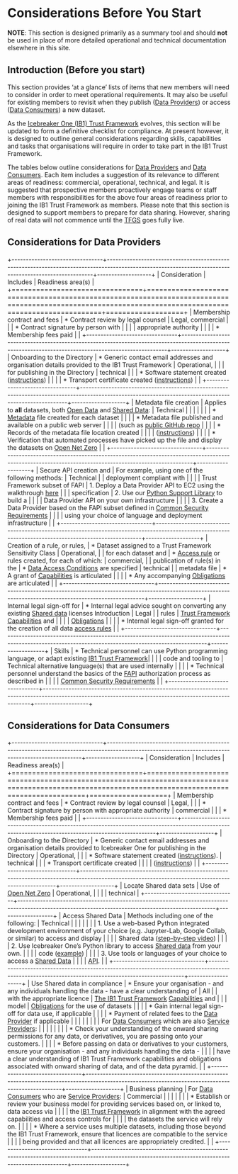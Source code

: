 # Considerations Before You Start

**NOTE**: This section is designed primarily as a summary tool and should **not** be used in place of more detailed operational and technical documentation elsewhere in this site.

## Introduction (Before you start)

This section provides ‘at a glance’ lists of items that new members will need to consider in order to meet operational requirements. It may also be useful for existing members to revisit when they publish ([Data Providers](../glossary.md#term-Data-Provider)) or access ([Data Consumers](../glossary.md#term-Data-Consumer)) a new dataset.

As the [Icebreaker One (IB1) Trust Framework](../glossary.md#term-Icebreaker-One-Trust-Framework) evolves, this section will be updated to form a definitive checklist for compliance. At present however, it is designed to outline general considerations regarding skills, capabilities and tasks that organisations will require in order to take part in the IB1 Trust Framework.

The tables below outline considerations for [Data Providers](../glossary.md#term-Data-Provider) and [Data Consumers](../glossary.md#term-Data-Consumer). Each item includes a suggestion of its relevance to different areas of readiness: commercial, operational, technical, and legal. It is suggested that prospective members proactively engage teams or staff members with responsibilities for the above four areas of readiness prior to joining the IB1 Trust Framework as members. Please note that this section is designed to support members to prepare for data sharing. However, sharing of real data will not commence until the [TFGS](../glossary.md#term-Trust-Framework-Governance-Service) goes fully live.

## Considerations for Data Providers

+--------------------------------+-------------------------------------------------------------------------------------------------------------------------------------------------------+-------------------+
| Consideration                  | Includes                                                                                                                                              | Readiness area(s) |
+================================+=======================================================================================================================================================+===================+
| Membership contract and fees   | * Contract review by legal counsel                                                                                                                    | Legal, commercial |
|                                | * Contract signature by person with                                                                                                                   |                   |
|                                | appropriate authority                                                                                                                                 |                   |
|                                | * Membership fees paid                                                                                                                                |                   |
+--------------------------------+-------------------------------------------------------------------------------------------------------------------------------------------------------+-------------------+
| Onboarding to the Directory    | * Generic contact email addresses and organisation details provided to the IB1 Trust Framework                                                        | Operational,      |
|                                | for publishing in the Directory                                                                                                                       | technical         |
|                                | * Software statement created ([instructions](https://docs.google.com/document/d/1sypYWTeLFSFyfO_zTW6xKCWnao9gKjAo2JHZZIPs2xI/edit?usp=sharing))       |                   |
|                                | * Transport certificate created ([instructions](https://docs.google.com/document/d/1sypYWTeLFSFyfO_zTW6xKCWnao9gKjAo2JHZZIPs2xI/edit?usp=sharing))    |                   |
+--------------------------------+-------------------------------------------------------------------------------------------------------------------------------------------------------+-------------------+
| Metadata file creation         | Applies to **all** datasets, both [Open Data](../glossary.md#term-Open-data) and [Shared Data](../glossary.md#term-Shared-data):                      | Technical         |
|                                |                                                                                                                                                       |                   |
|                                | * [Metadata](common_policies.md#metadata) file created for each dataset                                                                               |                   |
|                                | * Metadata file published and available on a public web server                                                                                        |                   |
|                                | (such as [public GitHub repo](https://github.com/icebreakerone/open-energy-metadata-demo/tree/main/metadata_files)                                    |                   |
|                                | * Records of the metadata file location created                                                                                                       |                   |
|                                | ([instructions](https://docs.google.com/document/d/1sypYWTeLFSFyfO_zTW6xKCWnao9gKjAo2JHZZIPs2xI/edit?usp=sharing))                                    |                   |
|                                | * Verification that automated processes have picked up the file and display the datasets on [Open Net Zero](https://opennetzero.org)                  |                   |
+--------------------------------+-------------------------------------------------------------------------------------------------------------------------------------------------------+-------------------+
| Secure API creation and        | For example, using one of the following methods:                                                                                                      | Technical         |
| deployment compliant with      |                                                                                                                                                       |                   |
| Trust Framework subset of FAPI | 1. Deploy a Data Provider API to EC2 using the walkthrough [here](https://icebreakerone.github.io/open-energy-python-infrastructure/ec2.html)         |                   |
| specification                  | 2. Use our [Python Support Library](https://icebreakerone.github.io/open-energy-python-infrastructure/) to build a                                    |                   |
|                                | Data Provider API on your own infrastructure                                                                                                          |                   |
|                                | 3. Create a Data Provider based on the FAPI subset defined in [Common Security Requirements](technical_common.md#common-security-requirements)        |                   |
|                                | using your choice of language and deployment infrastructure                                                                                           |                   |
+--------------------------------+-------------------------------------------------------------------------------------------------------------------------------------------------------+-------------------+
| Creation of a rule, or rules,  | * Dataset assigned to a Trust Framework Sensitivity Class                                                                                             | Operational,      |
| for each dataset and           | * [Access rule](../access_control_specification.md#access-control-and-capability-grant-language) or rules created, for each of which:                 | commercial,       |
| publication of rule(s) in the  | * [Data Access Conditions](common_policies.md#data-access-conditions) are specified                                                                   | technical         |
| metadata file                  | * A grant of [Capabilities](../access_control_specification.md#capabilities) is articulated                                                           |                   |
|                                | * Any accompanying [Obligations](../access_control_specification.md#obligations) are articulated                                                      |                   |
+--------------------------------+-------------------------------------------------------------------------------------------------------------------------------------------------------+-------------------+
| Internal legal sign-off for    | * Internal legal advice sought on converting any existing [Shared data](../glossary.md#term-Shared-data) licenses Introduction                        | Legal             |
| rules                          | [Trust Framework](../glossary.md#term-Trust-Framework) [Capabilities](../access_control_specification.md#capabilities) and                            |                   |
|                                | [Obligations](../access_control_specification.md#obligations)                                                                                         |                   |
|                                | * Internal legal sign-off granted for the creation of all data [access rules](../access_control_specification.md)                                     |                   |
+--------------------------------+-------------------------------------------------------------------------------------------------------------------------------------------------------+-------------------+
| Skills                         | * Technical personnel can use Python programming language, or adapt existing [IB1 Trust Framework](../glossary.md#term-Icebreaker-One-Trust-Framework)|                   |
|                                | code and tooling to   | Technical         alternative language(s) that are used internally                                                            |                   |
|                                | * Technical personnel understand the basics of the [FAPI](../glossary.md#term-Financial-Grade-API) authorization process as described in              |                   |
|                                | [Common Security Requirements](technical_common.md#common-security-requirements)                                                                      |                   |
+--------------------------------+-------------------------------------------------------------------------------------------------------------------------------------------------------+-------------------+

## Considerations for Data Consumers

+--------------------------------+---------------------------------------------------------------------------------------------------------------------------------------------------+-------------------+
| Consideration                  | Includes                                                                                                                                          | Readiness area(s) |
+================================+===================================================================================================================================================+===================+
| Membership contract and fees   | * Contract review by legal counsel                                                                                                                | Legal,            |
|                                | * Contract signature by person with appropriate authority                                                                                         | commercial        |
|                                | * Membership fees paid                                                                                                                            |                   |
+--------------------------------+---------------------------------------------------------------------------------------------------------------------------------------------------+-------------------+
| Onboarding to the Directory    | * Generic contact email addresses and organisation details provided to Icebreaker One for publishing in the Directory                             | Operational,      |
|                                | * Software statement created ([instructions](https://docs.google.com/document/d/1sypYWTeLFSFyfO_zTW6xKCWnao9gKjAo2JHZZIPs2xI/edit?usp=sharing)).  | technical         |
|                                | * Transport certificate created                                                                                                                   |                   |
|                                | ([instructions](https://docs.google.com/document/d/1sypYWTeLFSFyfO_zTW6xKCWnao9gKjAo2JHZZIPs2xI/edit?usp=sharing))                                |                   | 
+--------------------------------+---------------------------------------------------------------------------------------------------------------------------------------------------+-------------------+
| Locate Shared data sets        | Use of [Open Net Zero](https://opennetzero.org)                                                                                                   | Operational,      |
|                                |                                                                                                                                                   | technical         |
+--------------------------------+---------------------------------------------------------------------------------------------------------------------------------------------------+-------------------+
| Access Shared Data             | Methods including one of the following:                                                                                                           | Technical         |
|                                |                                                                                                                                                   |                   | 
|                                | 1. Use a web-based Python integrated development environment of your choice (e.g. Jupyter-Lab, Google Collab, or similar) to access and display   |                   |
|                                | Shared data ([step-by-step video](https://www.youtube.com/watch?v=CMI2UVdIxFw))                                                                   |                   | 
|                                | 2. Use Icebreaker One’s Python library to access [Shared data](../glossary.md#term-Shared-data) from your own.                                    |                   | 
|                                | code ([example](https://icebreakerone.github.io/open-energy-python-infrastructure/service_provider.html))                                         |                   | 
|                                | 3. Use tools or languages of your choice to access a [Shared Data](../glossary.md#term-Shared-data)                                               |                   | 
|                                | [API](../glossary.md#term-Application-programming-interface).                                                                                     |                   |
+--------------------------------+---------------------------------------------------------------------------------------------------------------------------------------------------+-------------------+
| Use Shared data in compliance  | * Ensure your organisation - and any individuals handling the data - have a clear understanding of                                                | All               |
| with the appropriate licence   | [The IB1 Trust Framework](../glossary.md#term-Icebreaker-One-Trust-Framework) [Capabilities](../access_control_specification.md#capabilities) and |                   |
| model                          | [Obligations](../access_control_specification.md#obligations) for the use of datasets                                                             |                   |
|                                | * Gain internal legal sign-off for data use, if applicable                                                                                        |                   | 
|                                | * Payment of related fees to the [Data Provider](../glossary.md#term-Data-Provider) if applicable                                                 |                   | 
|                                |                                                                                                                                                   |                   | 
|                                | For [Data Consumers](../glossary.md#term-Data-Consumer) which are also [Service Providers](../glossary.md#term-Service-Provider):                 |                   | 
|                                |                                                                                                                                                   |                   | 
|                                | * Check your understanding of the onward sharing permissions for any data, or derivatives, you are passing onto your customers.                   |                   | 
|                                | * Before passing on data or derivatives to your customers, ensure your organisation - and any individuals handling the data -                     |                   | 
|                                | have a clear understanding of IB1 Trust Framework capabilities and obligations associated with onward sharing of data, and of the data pyramid.   |                   |
+--------------------------------+---------------------------------------------------------------------------------------------------------------------------------------------------+-------------------+
| Business planning              | For [Data Consumers](../glossary.md#term-Data-Consumer) who are [Service Providers](../glossary.md#term-Service-Provider):                        | Commercial        |
|                                |                                                                                                                                                   |                   | 
|                                | * Establish or review your business model for providing services based on, or linked to, data access via                                          |                   | 
|                                | the [IB1 Trust Framework](../glossary.md#term-Icebreaker-One-Trust-Framework)  in alignment with the agreed capabilities and access controls for  |                   | 
|                                | the datasets the service will rely on.                                                                                                            |                   | 
|                                | * Where a service uses multiple datasets, including those beyond the IB1 Trust Framework, ensure that licences are compatible to the service      |                   | 
|                                | being provided and that all licences are appropriately credited.                                                                                  |                   | 
+--------------------------------+---------------------------------------------------------------------------------------------------------------------------------------------------+-------------------+
<!--stackedit_data:
eyJoaXN0b3J5IjpbLTk3NjMwNzAzNSwtMTgyOTAwMzU3OF19
-->